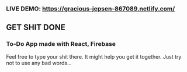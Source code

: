 ### LIVE DEMO: https://gracious-jepsen-867089.netlify.com/


## GET SHIT DONE
### To-Do App made with React, Firebase

Feel free to type your shit there. It might help you get it together. Just try not to use any bad words...

